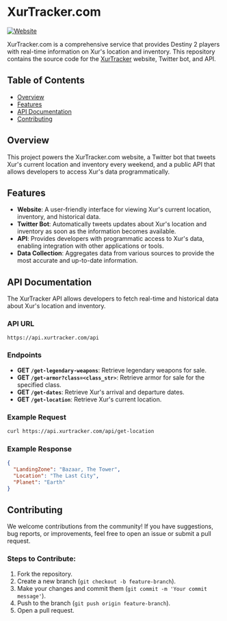 # XurTracker.com

[![Website](https://img.shields.io/website-up-down-green-red/https/www.xurtracker.com.svg)](https://www.xurtracker.com)

XurTracker.com is a comprehensive service that provides Destiny 2 players with real-time information on Xur's location and inventory. This repository contains the source code for the [XurTracker](https://www.xurtracker.com) website, Twitter bot, and API.

## Table of Contents

- [Overview](#overview)
- [Features](#features)
- [API Documentation](#api-documentation)
- [Contributing](#contributing)


## Overview

This project powers the XurTracker.com website, a Twitter bot that tweets Xur's current location and inventory every weekend, and a public API that allows developers to access Xur's data programmatically.

## Features

- **Website**: A user-friendly interface for viewing Xur's current location, inventory, and historical data.
- **Twitter Bot**: Automatically tweets updates about Xur's location and inventory as soon as the information becomes available.
- **API**: Provides developers with programmatic access to Xur's data, enabling integration with other applications or tools.
- **Data Collection**: Aggregates data from various sources to provide the most accurate and up-to-date information.

## API Documentation

The XurTracker API allows developers to fetch real-time and historical data about Xur's location and inventory.

### API URL

```
https://api.xurtracker.com/api
```

### Endpoints
- **GET `/get-legendary-weapons`**: Retrieve legendary weapons for sale.
- **GET `/get-armor?class=<class_str>`**: Retrieve armor for sale for the specified class.
- **GET `/get-dates`**: Retrieve Xur's arrival and departure dates.
- **GET `/get-location`**: Retrieve Xur's current location.

### Example Request

```bash
curl https://api.xurtracker.com/api/get-location
```

### Example Response

```json
{
  "LandingZone": "Bazaar, The Tower",
  "Location": "The Last City",
  "Planet": "Earth"
}
```



## Contributing

We welcome contributions from the community! If you have suggestions, bug reports, or improvements, feel free to open an issue or submit a pull request.

### Steps to Contribute:

1. Fork the repository.
2. Create a new branch (`git checkout -b feature-branch`).
3. Make your changes and commit them (`git commit -m 'Your commit message'`).
4. Push to the branch (`git push origin feature-branch`).
5. Open a pull request.
